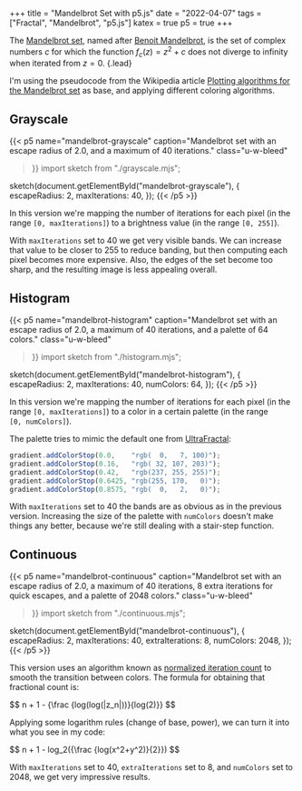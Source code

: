 +++
title = "Mandelbrot Set with p5.js"
date = "2022-04-07"
tags = ["Fractal", "Mandelbrot", "p5.js"]
katex = true
p5 = true
+++

The [Mandelbrot set](https://en.wikipedia.org/wiki/Mandelbrot_set), named after [Benoit Mandelbrot](https://en.wikipedia.org/wiki/Benoit_Mandelbrot), is the set of complex numbers $c$ for which the function $f_c(z)=z^2+c$ does not diverge to infinity when iterated from $z=0$.
{.lead}

I'm using the pseudocode from the Wikipedia article [Plotting algorithms for the Mandelbrot set](https://en.wikipedia.org/wiki/Plotting_algorithms_for_the_Mandelbrot_set) as base, and applying different coloring algorithms.

<!--more-->

## Grayscale

{{< p5
  name="mandelbrot-grayscale"
  caption="Mandelbrot set with an escape radius of 2.0, and a maximum of 40 iterations."
  class="u-w-bleed"
>}}
import sketch from "./grayscale.mjs";

sketch(document.getElementById("mandelbrot-grayscale"), {
  escapeRadius: 2,
  maxIterations: 40,
});
{{< /p5 >}}

In this version we're mapping the number of iterations for each pixel (in the range `[0, maxIterations]`) to a brightness value (in the range `[0, 255]`).

With `maxIterations` set to 40 we get very visible bands. We can increase that value to be closer to 255 to reduce banding, but then computing each pixel becomes more expensive. Also, the edges of the set become too sharp, and the resulting image is less appealing overall.

## Histogram

{{< p5
  name="mandelbrot-histogram"
  caption="Mandelbrot set with an escape radius of 2.0, a maximum of 40 iterations, and a palette of 64 colors."
  class="u-w-bleed"
>}}
import sketch from "./histogram.mjs";

sketch(document.getElementById("mandelbrot-histogram"), {
  escapeRadius: 2,
  maxIterations: 40,
  numColors: 64,
});
{{< /p5 >}}

In this version we're mapping the number of iterations for each pixel (in the range `[0, maxIterations]`) to a color in a certain palette (in the range `[0, numColors]`).

The palette tries to mimic the default one from [UltraFractal](https://www.ultrafractal.com/):

```javascript
gradient.addColorStop(0.0,    "rgb(  0,   7, 100)");
gradient.addColorStop(0.16,   "rgb( 32, 107, 203)");
gradient.addColorStop(0.42,   "rgb(237, 255, 255)");
gradient.addColorStop(0.6425, "rgb(255, 170,   0)");
gradient.addColorStop(0.8575, "rgb(  0,   2,   0)");
```

With `maxIterations` set to 40 the bands are as obvious as in the previous version. Increasing the size of the palette with `numColors` doesn't make things any better, because we're still dealing with a stair-step function.

## Continuous

{{< p5
  name="mandelbrot-continuous"
  caption="Mandelbrot set with an escape radius of 2.0, a maximum of 40 iterations, 8 extra iterations for quick escapes, and a palette of 2048 colors."
  class="u-w-bleed"
>}}
import sketch from "./continuous.mjs";

sketch(document.getElementById("mandelbrot-continuous"), {
  escapeRadius: 2,
  maxIterations: 40,
  extraIterations: 8,
  numColors: 2048,
});
{{< /p5 >}}

This version uses an algorithm known as [normalized iteration count](https://linas.org/art-gallery/escape/escape.html) to smooth the transition between colors. The formula for obtaining that fractional count is:

<div>
$$
n + 1 - {\frac {log(log(|z_n|))}{log(2)}}
$$
</div>

Applying some logarithm rules (change of base, power), we can turn it into what you see in my code:

<div>
$$
n + 1 - log_2({\frac {log(x^2+y^2)}{2}})
$$
</div>

With `maxIterations` set to 40, `extraIterations` set to 8, and `numColors` set to 2048, we get very impressive results.
